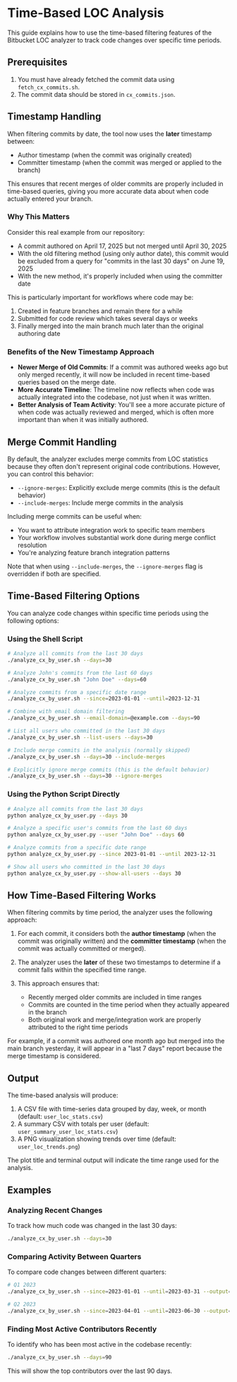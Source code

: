# Time-Based LOC Analysis

This guide explains how to use the time-based filtering features of the Bitbucket LOC analyzer to track code changes over specific time periods.

## Prerequisites

1. You must have already fetched the commit data using `fetch_cx_commits.sh`.
2. The commit data should be stored in `cx_commits.json`.

## Timestamp Handling

When filtering commits by date, the tool now uses the **later** timestamp between:
- Author timestamp (when the commit was originally created)
- Committer timestamp (when the commit was merged or applied to the branch)

This ensures that recent merges of older commits are properly included in time-based queries, giving you more accurate data about when code actually entered your branch.

### Why This Matters

Consider this real example from our repository:
- A commit authored on April 17, 2025 but not merged until April 30, 2025
- With the old filtering method (using only author date), this commit would be excluded from a query for "commits in the last 30 days" on June 19, 2025
- With the new method, it's properly included when using the committer date

This is particularly important for workflows where code may be:
1. Created in feature branches and remain there for a while
2. Submitted for code review which takes several days or weeks
3. Finally merged into the main branch much later than the original authoring date

### Benefits of the New Timestamp Approach

- **Newer Merge of Old Commits**: If a commit was authored weeks ago but only merged recently, it will now be included in recent time-based queries based on the merge date.
- **More Accurate Timeline**: The timeline now reflects when code was actually integrated into the codebase, not just when it was written.
- **Better Analysis of Team Activity**: You'll see a more accurate picture of when code was actually reviewed and merged, which is often more important than when it was initially authored.

## Merge Commit Handling

By default, the analyzer excludes merge commits from LOC statistics because they often don't represent original code contributions. However, you can control this behavior:

- `--ignore-merges`: Explicitly exclude merge commits (this is the default behavior)
- `--include-merges`: Include merge commits in the analysis

Including merge commits can be useful when:
- You want to attribute integration work to specific team members
- Your workflow involves substantial work done during merge conflict resolution
- You're analyzing feature branch integration patterns

Note that when using `--include-merges`, the `--ignore-merges` flag is overridden if both are specified.

## Time-Based Filtering Options

You can analyze code changes within specific time periods using the following options:

### Using the Shell Script

```bash
# Analyze all commits from the last 30 days
./analyze_cx_by_user.sh --days=30

# Analyze John's commits from the last 60 days
./analyze_cx_by_user.sh "John Doe" --days=60

# Analyze commits from a specific date range
./analyze_cx_by_user.sh --since=2023-01-01 --until=2023-12-31

# Combine with email domain filtering
./analyze_cx_by_user.sh --email-domain=@example.com --days=90

# List all users who committed in the last 30 days
./analyze_cx_by_user.sh --list-users --days=30

# Include merge commits in the analysis (normally skipped)
./analyze_cx_by_user.sh --days=30 --include-merges

# Explicitly ignore merge commits (this is the default behavior)
./analyze_cx_by_user.sh --days=30 --ignore-merges
```

### Using the Python Script Directly

```bash
# Analyze all commits from the last 30 days
python analyze_cx_by_user.py --days 30

# Analyze a specific user's commits from the last 60 days
python analyze_cx_by_user.py --user "John Doe" --days 60

# Analyze commits from a specific date range
python analyze_cx_by_user.py --since 2023-01-01 --until 2023-12-31 

# Show all users who committed in the last 30 days
python analyze_cx_by_user.py --show-all-users --days 30
```

## How Time-Based Filtering Works

When filtering commits by time period, the analyzer uses the following approach:

1. For each commit, it considers both the **author timestamp** (when the commit was originally written) and the **committer timestamp** (when the commit was actually committed or merged).

2. The analyzer uses the **later** of these two timestamps to determine if a commit falls within the specified time range.

3. This approach ensures that:
   - Recently merged older commits are included in time ranges
   - Commits are counted in the time period when they actually appeared in the branch
   - Both original work and merge/integration work are properly attributed to the right time periods

For example, if a commit was authored one month ago but merged into the main branch yesterday, it will appear in a "last 7 days" report because the merge timestamp is considered.

## Output

The time-based analysis will produce:

1. A CSV file with time-series data grouped by day, week, or month (default: `user_loc_stats.csv`)
2. A summary CSV with totals per user (default: `user_summary_user_loc_stats.csv`)
3. A PNG visualization showing trends over time (default: `user_loc_trends.png`)

The plot title and terminal output will indicate the time range used for the analysis.

## Examples

### Analyzing Recent Changes

To track how much code was changed in the last 30 days:

```bash
./analyze_cx_by_user.sh --days=30
```

### Comparing Activity Between Quarters

To compare code changes between different quarters:

```bash
# Q1 2023
./analyze_cx_by_user.sh --since=2023-01-01 --until=2023-03-31 --output=q1_2023.csv

# Q2 2023
./analyze_cx_by_user.sh --since=2023-04-01 --until=2023-06-30 --output=q2_2023.csv
```

### Finding Most Active Contributors Recently

To identify who has been most active in the codebase recently:

```bash
./analyze_cx_by_user.sh --days=90
```

This will show the top contributors over the last 90 days.
